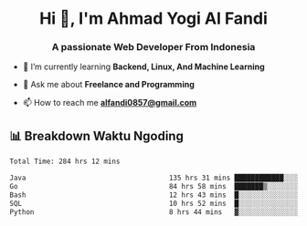 <h1 align="center">Hi 👋, I'm Ahmad Yogi Al Fandi</h1>
<h3 align="center">A passionate Web Developer From Indonesia</h3>

- 🌱 I’m currently learning **Backend, Linux, And Machine Learning**

- 💬 Ask me about **Freelance and Programming**

- 📫 How to reach me **<alfandi0857@gmail.com>**


## 📊 Breakdown Waktu Ngoding

<!--START_SECTION:waka-->

```txt
Total Time: 284 hrs 12 mins

Java                                   135 hrs 31 mins ████████████░░░░░░░░░░░░░   47.48 %
Go                                     84 hrs 58 mins  ███████▒░░░░░░░░░░░░░░░░░   29.77 %
Bash                                   12 hrs 43 mins  █░░░░░░░░░░░░░░░░░░░░░░░░   04.46 %
SQL                                    10 hrs 52 mins  █░░░░░░░░░░░░░░░░░░░░░░░░   03.81 %
Python                                 8 hrs 44 mins   ▓░░░░░░░░░░░░░░░░░░░░░░░░   03.06 %
```

<!--END_SECTION:waka-->
